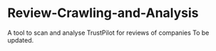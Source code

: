 # Review-Crawling-and-Analysis
A tool to scan and analyse TrustPilot for reviews of companies
To be updated.
